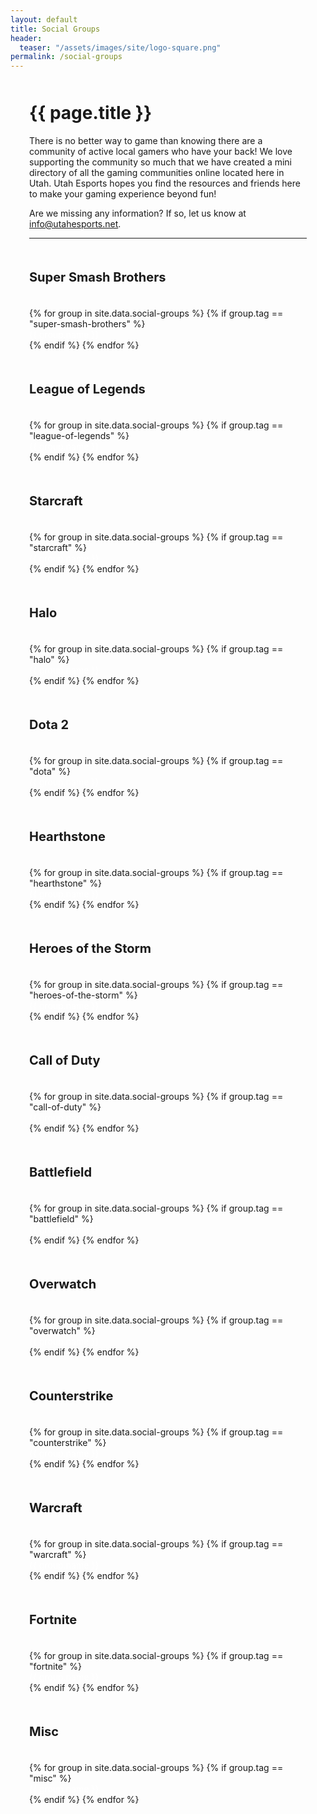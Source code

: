 ```yaml
---
layout: default
title: Social Groups
header:
  teaser: "/assets/images/site/logo-square.png"
permalink: /social-groups
---
```


<div style="max-width: 1200px;margin: 50px auto;padding: 0 30px;">
  <div class="heading" style="margin: 50px 0 0">
    <h1>
      {{ page.title }}
    </h1>
  </div>
  <p>There is no better way to game than knowing there are a community of active local gamers who have your back! We love supporting the community so much that we have created a mini directory of all the gaming communities online located here in Utah. Utah Esports hopes you find the resources and friends here to make your gaming experience beyond fun!</p>
  <p>Are we missing any information? If so, let us know at <a href="mailto:info@utahesports.net">info@utahesports.net</a>.</p>
  <hr/>
  <div class="row">
    <div class="col-xs-6 col-sm-4">
      <h3 style="margin-top: 50px;font-size: 20px;">Super Smash Brothers</h3>
      <br/>
      {% for group in site.data.social-groups %}
        {% if group.tag == "super-smash-brothers" %}
          <div>
            <a href="{{ group.url }}" target="_blank">{{ group.name }}</a>
          </div>
        {% endif %}
      {% endfor %}
    </div>
    <div class="col-xs-6 col-sm-4">
      <h3 style="margin-top: 50px;font-size: 20px;">League of Legends</h3>
      <br/>
      {% for group in site.data.social-groups %}
        {% if group.tag == "league-of-legends" %}
          <div>
            <a href="{{ group.url }}" target="_blank">{{ group.name }}</a>
          </div>
        {% endif %}
      {% endfor %}
    </div>
    <div class="col-xs-6 col-sm-4">
      <h3 style="margin-top: 50px;font-size: 20px;">Starcraft</h3>
      <br/>
      {% for group in site.data.social-groups %}
        {% if group.tag == "starcraft" %}
          <div>
            <a href="{{ group.url }}" target="_blank">{{ group.name }}</a>
          </div>
        {% endif %}
      {% endfor %}
    </div>
    <div class="col-xs-6 col-sm-4">
      <h3 style="margin-top: 50px;font-size: 20px;">Halo</h3>
      <br/>
      {% for group in site.data.social-groups %}
        {% if group.tag == "halo" %}
          <div>
            <a href="{{ group.url }}" target="_blank">{{ group.name }}</a>
          </div>
        {% endif %}
      {% endfor %}
    </div>
    <div class="col-xs-6 col-sm-4">
      <h3 style="margin-top: 50px;font-size: 20px;">Dota 2</h3>
      <br/>
      {% for group in site.data.social-groups %}
        {% if group.tag == "dota" %}
          <div>
            <a href="{{ group.url }}" target="_blank">{{ group.name }}</a>
          </div>
        {% endif %}
      {% endfor %}
    </div>
    <div class="col-xs-6 col-sm-4">
      <h3 style="margin-top: 50px;font-size: 20px;">Hearthstone</h3>
      <br/>
      {% for group in site.data.social-groups %}
        {% if group.tag == "hearthstone" %}
          <div>
            <a href="{{ group.url }}" target="_blank">{{ group.name }}</a>
          </div>
        {% endif %}
      {% endfor %}
    </div>
    <div class="col-xs-6 col-sm-4">
      <h3 style="margin-top: 50px;font-size: 20px;">Heroes of the Storm</h3>
      <br/>
      {% for group in site.data.social-groups %}
        {% if group.tag == "heroes-of-the-storm" %}
          <div>
            <a href="{{ group.url }}" target="_blank">{{ group.name }}</a>
          </div>
        {% endif %}
      {% endfor %}
    </div>
    <div class="col-xs-6 col-sm-4">
      <h3 style="margin-top: 50px;font-size: 20px;">Call of Duty</h3>
      <br/>
      {% for group in site.data.social-groups %}
        {% if group.tag == "call-of-duty" %}
          <div>
            <a href="{{ group.url }}" target="_blank">{{ group.name }}</a>
          </div>
        {% endif %}
      {% endfor %}
    </div>
    <div class="col-xs-6 col-sm-4">
      <h3 style="margin-top: 50px;font-size: 20px;">Battlefield</h3>
      <br/>
      {% for group in site.data.social-groups %}
        {% if group.tag == "battlefield" %}
          <div>
            <a href="{{ group.url }}" target="_blank">{{ group.name }}</a>
          </div>
        {% endif %}
      {% endfor %}
    </div>
    <div class="col-xs-6 col-sm-4">
      <h3 style="margin-top: 50px;font-size: 20px;">Overwatch</h3>
      <br/>
      {% for group in site.data.social-groups %}
        {% if group.tag == "overwatch" %}
          <div>
            <a href="{{ group.url }}" target="_blank">{{ group.name }}</a>
          </div>
        {% endif %}
      {% endfor %}
    </div>
    <div class="col-xs-6 col-sm-4">
      <h3 style="margin-top: 50px;font-size: 20px;">Counterstrike</h3>
      <br/>
      {% for group in site.data.social-groups %}
        {% if group.tag == "counterstrike" %}
          <div>
            <a href="{{ group.url }}" target="_blank">{{ group.name }}</a>
          </div>
        {% endif %}
      {% endfor %}
    </div>
    <div class="col-xs-6 col-sm-4">
      <h3 style="margin-top: 50px;font-size: 20px;">Warcraft</h3>
      <br/>
      {% for group in site.data.social-groups %}
        {% if group.tag == "warcraft" %}
          <div>
            <a href="{{ group.url }}" target="_blank">{{ group.name }}</a>
          </div>
        {% endif %}
      {% endfor %}
    </div>
    <div class="col-xs-6 col-sm-4">
      <h3 style="margin-top: 50px;font-size: 20px;">Fortnite</h3>
      <br/>
      {% for group in site.data.social-groups %}
        {% if group.tag == "fortnite" %}
          <div>
            <a href="{{ group.url }}" target="_blank">{{ group.name }}</a>
          </div>
        {% endif %}
      {% endfor %}
    </div>
    <div class="col-xs-6 col-sm-4">
      <h3 style="margin-top: 50px;font-size: 20px;">Misc</h3>
      <br/>
      {% for group in site.data.social-groups %}
        {% if group.tag == "misc" %}
          <div>
            <a href="{{ group.url }}" target="_blank">{{ group.name }}</a>
          </div>
        {% endif %}
      {% endfor %}
    </div>
  </div>
</div>

<style>
  .col-xs-6 a {
    color: #fff;
    font-size: 14px;
    text-decoration: none;
  }
  .col-xs-6 a:hover {
    color: #03A9F3;
  }
  .col-xs-6 img {
    border: 1px solid #2d313a;
  }
</style>